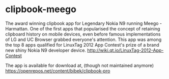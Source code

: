 # clipbook-meego
The award winning clipbook app for Legendary  Nokia N9  running Meego - Harmattan.
One of the first apps that popularised the concept of retaining clipboard history on mobile devices, even before famous implementations of LG and UC Browser grabbed everyone's attention.
This app was among the top 8 apps qualified for LinuxTag 2012 App Contest's prize of a brand new shiny Nokia N9 developer device. http://wiki.qt.io/LinuxTag-2012-App-Contest

The app is available for download at, (though not maintained anymore) https://openrepos.net/content/bibek/clipbook-pro
